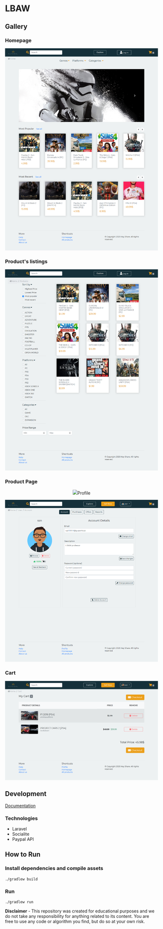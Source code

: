 # LBAW

## Gallery

### Homepage
<p align="center">
  <img src="img/homepage.png"/>
</p>

### Product's listings
<p align="center">
  <img src="img/products.png"/>
</p>

### Product Page
<p align="center">
  <img src="img/product.png/>
</p>

### Profile
<p align="center">
  <img src="img/profile.png"/>
</p>

### Cart
<p align="center">
  <img src="img/cart.png"/>
</p>

## Development
[Documentation](https://github.com/motapinto/feup-LBAW/wiki)

### Technologies 
* Laravel
* Socialite
* Paypal API

## How to Run
### Install dependencies and compile assets
```
./gradlew build
```

### Run
```
./gradlew run
```

**Disclaimer** - This repository was created for educational purposes and we do not take any responsibility for anything related to its content. You are free to use any code or algorithm you find, but do so at your own risk.

